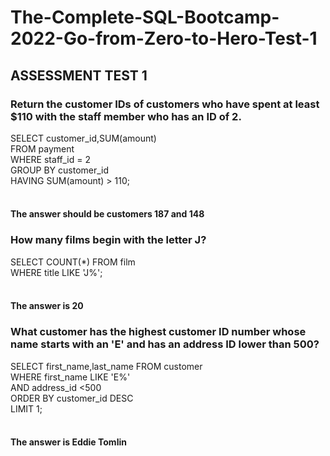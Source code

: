# The-Complete-SQL-Bootcamp-2022-Go-from-Zero-to-Hero-Test-1

## ASSESSMENT TEST 1

### Return the customer IDs of customers who have spent at least $110 with the staff member who has an ID of 2.

SELECT customer_id,SUM(amount)<br>
FROM payment<br>
WHERE staff_id = 2<br>
GROUP BY customer_id<br>
HAVING SUM(amount) > 110;<br>
<br>
#### The answer should be customers 187 and 148

### How many films begin with the letter J? 

SELECT COUNT(*) FROM film<br>
WHERE title LIKE 'J%';<br>
<br>
#### The answer is 20


### What customer has the highest customer ID number whose name starts with an 'E' and has an address ID lower than 500?

SELECT first_name,last_name FROM customer<br>
WHERE first_name LIKE 'E%'<br>
AND address_id <500<br>
ORDER BY customer_id DESC<br>
LIMIT 1;<br>
<br>
#### The answer is Eddie Tomlin

